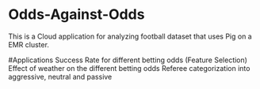 # Odds-Against-Odds
This is a Cloud application for analyzing football dataset that uses Pig on a EMR cluster.

#Applications
Success Rate for different betting odds (Feature Selection)
Effect of weather on the different betting odds
Referee categorization into aggressive, neutral and passive
